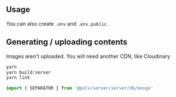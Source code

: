 ## Usage

You can also create `.env` and `.env.public`.

## Generating / uploading contents

Images aren't uploaded. You will need another CDN, like Cloudinary

```sh
yarn
yarn build:server
yarn link
```

```js
import { SEPARATOR } from '@polv/server/server/db/mongo'
```
